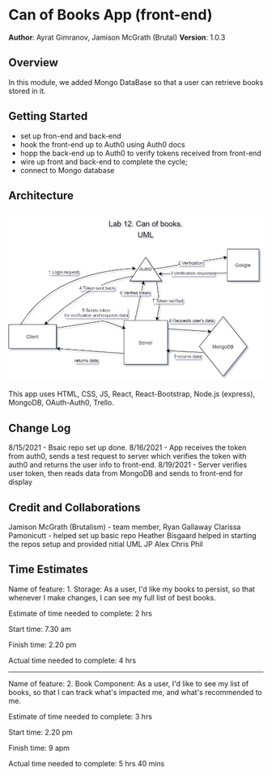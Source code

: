 # Can of Books App (front-end)

**Author**: Ayrat Gimranov, Jamison McGrath (Brutal)
**Version**: 1.0.3

## Overview
<!-- Provide a high level overview of what this application is and why you are building it, beyond the fact that it's an assignment for this class. (i.e. What's your problem domain?) -->
In this module, we added Mongo DataBase so that a user can retrieve books stored in it.

## Getting Started
<!-- What are the steps that a user must take in order to build this app on their own machine and get it running? -->
- set up fron-end and back-end
- hook the front-end up to Auth0 using Auth0 docs
- hopp the back-end up to Auth0 to verify tokens received from front-end
- wire up front and back-end to complete the cycle;
- connect to Mongo database

## Architecture
<!-- Provide a detailed description of the application design. What technologies (languages, libraries, etc) you're using, and any other relevant design information. -->
![WRRC](./img/Lab12_UML.png)

This app uses HTML, CSS, JS, React, React-Bootstrap, Node.js (express), MongoDB, OAuth-Auth0, Trello.  

## Change Log
<!-- Use this area to document the iterative changes made to your application as each feature is successfully implemented. Use time stamps. Here's an example:

01-01-2001 4:59pm - Application now has a fully-functional express server, with a GET route for the location resource. -->
8/15/2021 - Bsaic repo set up done.
8/16/2021 - App receives the token from auth0, sends a test request to server which verifies the token with auth0 and returns the user info to front-end.
8/19/2021 - Server verifies user token, then reads data from MongoDB and sends to front-end for display

## Credit and Collaborations
<!-- Give credit (and a link) to other people or resources that helped you build this application. -->
Jamison McGrath (Brutalism) - team member,
Ryan Gallaway
Clarissa Pamonicutt - helped set up basic repo
Heather Bisgaard helped in starting the repos setup and provided nitial UML
JP
Alex
Chris
Phil

## Time Estimates

Name of feature: 1. Storage: As a user, I'd like my books to persist, so that whenever I make changes, I can see my full list of best books.

Estimate of time needed to complete: 2 hrs

Start time: 7.30 am

Finish time: 2.20 pm

Actual time needed to complete:  4 hrs

---------------------------------

Name of feature: 2. Book Component: As a user, I'd like to see my list of books, so that I can track what's impacted me, and what's recommended to me.

Estimate of time needed to complete: 3 hrs

Start time: 2.20 pm

Finish time:  9 apm

Actual time needed to complete:  5 hrs 40 mins
